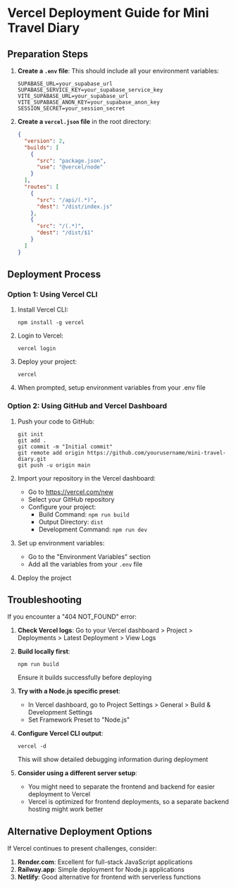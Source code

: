 # Vercel Deployment Guide for Mini Travel Diary

## Preparation Steps

1. **Create a `.env` file**: This should include all your environment variables:
   ```
   SUPABASE_URL=your_supabase_url
   SUPABASE_SERVICE_KEY=your_supabase_service_key
   VITE_SUPABASE_URL=your_supabase_url
   VITE_SUPABASE_ANON_KEY=your_supabase_anon_key
   SESSION_SECRET=your_session_secret
   ```

2. **Create a `vercel.json` file** in the root directory:
   ```json
   {
     "version": 2,
     "builds": [
       {
         "src": "package.json",
         "use": "@vercel/node"
       }
     ],
     "routes": [
       {
         "src": "/api/(.*)",
         "dest": "/dist/index.js"
       },
       {
         "src": "/(.*)",
         "dest": "/dist/$1"
       }
     ]
   }
   ```

## Deployment Process

### Option 1: Using Vercel CLI

1. Install Vercel CLI:
   ```
   npm install -g vercel
   ```

2. Login to Vercel:
   ```
   vercel login
   ```

3. Deploy your project:
   ```
   vercel
   ```

4. When prompted, setup environment variables from your .env file

### Option 2: Using GitHub and Vercel Dashboard

1. Push your code to GitHub:
   ```
   git init
   git add .
   git commit -m "Initial commit"
   git remote add origin https://github.com/yourusername/mini-travel-diary.git
   git push -u origin main
   ```

2. Import your repository in the Vercel dashboard:
   - Go to https://vercel.com/new
   - Select your GitHub repository
   - Configure your project:
     - Build Command: `npm run build`
     - Output Directory: `dist`
     - Development Command: `npm run dev`

3. Set up environment variables:
   - Go to the "Environment Variables" section
   - Add all the variables from your `.env` file

4. Deploy the project

## Troubleshooting

If you encounter a "404 NOT_FOUND" error:

1. **Check Vercel logs**: Go to your Vercel dashboard > Project > Deployments > Latest Deployment > View Logs

2. **Build locally first**:
   ```
   npm run build
   ```
   Ensure it builds successfully before deploying

3. **Try with a Node.js specific preset**:
   - In Vercel dashboard, go to Project Settings > General > Build & Development Settings
   - Set Framework Preset to "Node.js"

4. **Configure Vercel CLI output**:
   ```
   vercel -d
   ```
   This will show detailed debugging information during deployment

5. **Consider using a different server setup**:
   - You might need to separate the frontend and backend for easier deployment to Vercel
   - Vercel is optimized for frontend deployments, so a separate backend hosting might work better

## Alternative Deployment Options

If Vercel continues to present challenges, consider:

1. **Render.com**: Excellent for full-stack JavaScript applications
2. **Railway.app**: Simple deployment for Node.js applications
3. **Netlify**: Good alternative for frontend with serverless functions